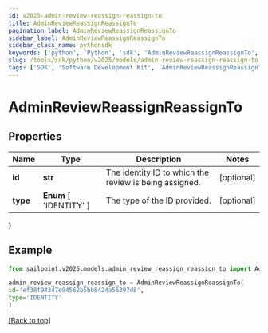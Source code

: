 ```yaml
---
id: v2025-admin-review-reassign-reassign-to
title: AdminReviewReassignReassignTo
pagination_label: AdminReviewReassignReassignTo
sidebar_label: AdminReviewReassignReassignTo
sidebar_class_name: pythonsdk
keywords: ['python', 'Python', 'sdk', 'AdminReviewReassignReassignTo', 'V2025AdminReviewReassignReassignTo'] 
slug: /tools/sdk/python/v2025/models/admin-review-reassign-reassign-to
tags: ['SDK', 'Software Development Kit', 'AdminReviewReassignReassignTo', 'V2025AdminReviewReassignReassignTo']
---
```


# AdminReviewReassignReassignTo


## Properties

Name | Type | Description | Notes
------------ | ------------- | ------------- | -------------
**id** | **str** | The identity ID to which the review is being assigned. | [optional] 
**type** |  **Enum** [  'IDENTITY' ] | The type of the ID provided. | [optional] 
}

## Example

```python
from sailpoint.v2025.models.admin_review_reassign_reassign_to import AdminReviewReassignReassignTo

admin_review_reassign_reassign_to = AdminReviewReassignReassignTo(
id='ef38f94347e94562b5bb8424a56397d8',
type='IDENTITY'
)

```
[[Back to top]](#) 

